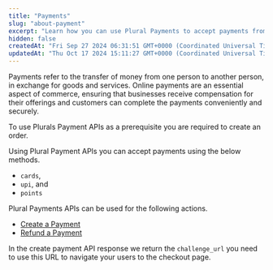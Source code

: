 ```yaml
---
title: "Payments"
slug: "about-payment"
excerpt: "Learn how you can use Plural Payments to accept payments from your customers."
hidden: false
createdAt: "Fri Sep 27 2024 06:31:51 GMT+0000 (Coordinated Universal Time)"
updatedAt: "Thu Oct 17 2024 15:11:27 GMT+0000 (Coordinated Universal Time)"
---
```

Payments refer to the transfer of money from one person to another person, in exchange for goods and services. Online payments are an essential aspect of commerce, ensuring that businesses receive compensation for their offerings and customers can complete the payments conveniently and securely.

To use Plurals Payment APIs as a prerequisite you are required to create an order.

Using Plural Payment APIs you can accept payments using the below methods.

- `cards`,
- `upi`, and
- `points`

Plural Payments APIs can be used for the following actions.

- <a style="text-decoration:underline;" href="https://developer.pluralonline.com/v3.0/reference/payments-create" target="_blank">Create a Payment</a>
- <a style="text-decoration:underline;" href="https://developer.pluralonline.com/v3.0/reference/payments-refund" target="_blank">Refund a Payment</a> 

In the create payment API response we return the `challenge_url` you need to use this URL to navigate your users to the checkout page.
